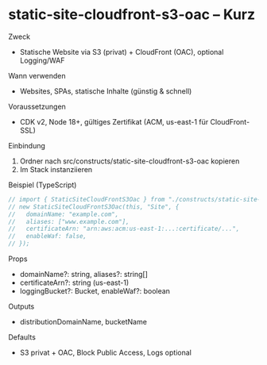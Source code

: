 # static-site-cloudfront-s3-oac – Kurz

Zweck
- Statische Website via S3 (privat) + CloudFront (OAC), optional Logging/WAF

Wann verwenden
- Websites, SPAs, statische Inhalte (günstig & schnell)

Voraussetzungen
- CDK v2, Node 18+, gültiges Zertifikat (ACM, us-east-1 für CloudFront-SSL)

Einbindung
1) Ordner nach src/constructs/static-site-cloudfront-s3-oac kopieren
2) Im Stack instanziieren

Beispiel (TypeScript)
```ts
// import { StaticSiteCloudFrontS3Oac } from "./constructs/static-site-cloudfront-s3-oac";
// new StaticSiteCloudFrontS3Oac(this, "Site", {
//   domainName: "example.com",
//   aliases: ["www.example.com"],
//   certificateArn: "arn:aws:acm:us-east-1:...:certificate/...",
//   enableWaf: false,
// });
```

Props
- domainName?: string, aliases?: string[]
- certificateArn?: string (us-east-1)
- loggingBucket?: Bucket, enableWaf?: boolean

Outputs
- distributionDomainName, bucketName

Defaults
- S3 privat + OAC, Block Public Access, Logs optional
